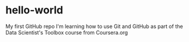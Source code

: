 # hello-world
My first GitHub repo
I'm learning how to use Git and GitHub as part of the Data Scientist's Toolbox course from Coursera.org
